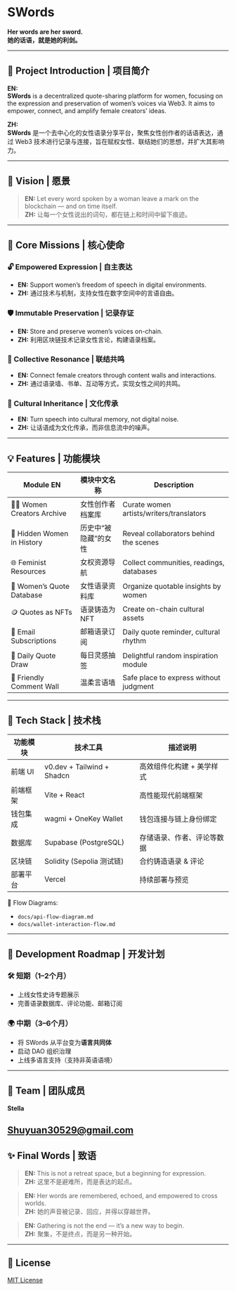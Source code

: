 # SWords 

**Her words are her sword.**  
**她的话语，就是她的利剑。**

---

## 🌟 Project Introduction | 项目简介

**EN:**  
**SWords** is a decentralized quote-sharing platform for women, focusing on the expression and preservation of women’s voices via Web3. It aims to empower, connect, and amplify female creators’ ideas.

**ZH:**  
**SWords** 是一个去中心化的女性语录分享平台，聚焦女性创作者的话语表达，通过 Web3 技术进行记录与连接，旨在赋权女性、联结她们的思想，并扩大其影响力。

---

## 🎯 Vision | 愿景

> **EN:** Let every word spoken by a woman leave a mark on the blockchain — and on time itself.  
> **ZH:** 让每一个女性说出的词句，都在链上和时间中留下痕迹。

---

## 🧩 Core Missions | 核心使命

### 🔓 Empowered Expression | 自主表达  
- **EN:** Support women’s freedom of speech in digital environments.  
- **ZH:** 通过技术与机制，支持女性在数字空间中的言语自由。

### 🛡 Immutable Preservation | 记录存证  
- **EN:** Store and preserve women’s voices on-chain.  
- **ZH:** 利用区块链技术记录女性言论，构建语录档案。

### 🤝 Collective Resonance | 联结共鸣  
- **EN:** Connect female creators through content walls and interactions.  
- **ZH:** 通过语录墙、书单、互动等方式，实现女性之间的共鸣。

### 📜 Cultural Inheritance | 文化传承  
- **EN:** Turn speech into cultural memory, not digital noise.  
- **ZH:** 让话语成为文化传承，而非信息流中的噪声。

---

## 💡 Features | 功能模块

| Module EN                        | 模块中文名称                     | Description |
|----------------------------------|----------------------------------|-------------|
| 🧑‍🎨 Women Creators Archive      | 女性创作者档案库                 | Curate women artists/writers/translators |
| 👀 Hidden Women in History       | 历史中“被隐藏”的女性            | Reveal collaborators behind the scenes |
| 🌐 Feminist Resources            | 女权资源导航                     | Collect communities, readings, databases |
| 📝 Women’s Quote Database        | 女性语录资料库                   | Organize quotable insights by women |
| 🪙 Quotes as NFTs                | 语录铸造为 NFT                   | Create on-chain cultural assets |
| 💌 Email Subscriptions           | 邮箱语录订阅                     | Daily quote reminder, cultural rhythm |
| 🎲 Daily Quote Draw              | 每日灵感抽签                     | Delightful random inspiration module |
| 💬 Friendly Comment Wall         | 温柔言语墙                       | Safe place to express without judgment |

---

## 🔧 Tech Stack | 技术栈

| 功能模块       | 技术工具                     | 描述说明                     |
|----------------|------------------------------|------------------------------|
| 前端 UI        | v0.dev + Tailwind + Shadcn   | 高效组件化构建 + 美学样式    |
| 前端框架       | Vite + React                 | 高性能现代前端框架           |
| 钱包集成       | wagmi + OneKey Wallet        | 钱包连接与链上身份绑定       |
| 数据库         | Supabase (PostgreSQL)        | 存储语录、作者、评论等数据   |
| 区块链         | Solidity (Sepolia 测试链)    | 合约铸造语录 & 评论          |
| 部署平台       | Vercel                       | 持续部署与预览               |

📁 Flow Diagrams:  
- `docs/api-flow-diagram.md`  
- `docs/wallet-interaction-flow.md`

---

## 🚀 Development Roadmap | 开发计划

### 🛠 短期（1–2个月）
- 上线女性史诗专题展示
- 完善语录数据库、评论功能、邮箱订阅

### 🌍 中期（3–6个月）
- 将 SWords 从平台变为**语言共同体**
- 启动 DAO 组织治理
- 上线多语言支持（支持非英语语境）

---

## 👥 Team | 团队成员

**Stella**

Shuyuan30529@gmail.com
---

## ✨ Final Words | 致语

> **EN:** This is not a retreat space, but a beginning for expression.  
> **ZH:** 这里不是避难所，而是表达的起点。  

> **EN:** Her words are remembered, echoed, and empowered to cross worlds.  
> **ZH:** 她的声音被记录、回应，并得以穿越世界。  

> **EN:** Gathering is not the end — it’s a new way to begin.  
> **ZH:** 聚集，不是终点，而是另一种开始。

---

## 📌 License

[MIT License](LICENSE)

